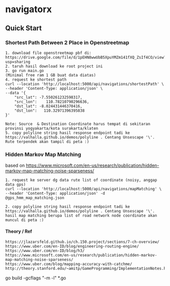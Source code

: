 # navigatorx


## Quick Start
### Shortest Path Between 2 Place in Openstreetmap
```
1. download file openstreetmap pbf di: https://drive.google.com/file/d/1pEHN8wwUbB5XpuYMZm141fXQ_ZsIf4CO/view?usp=sharing
2. taruh hasil download ke root project ini
3. go run main.go
(Minimal free ram 1 GB buat data diatas)
4. request ke shortest path
curl --location 'http://localhost:5000/api/navigations/shortestPath' \
--header 'Content-Type: application/json' \
--data '{
    "src_lat": -7.550261232598317,
    "src_lon":    110.78210790296636, 
    "dst_lat": -8.024431446370416,
    "dst_lon":   110.32971396395838
}'

Note: Source  & Destination Coordinate harus tempat di sekitaran provinsi yogyakarta/kota surakarta/klaten
5. copy polyline string hasil response endpoint tadi ke https://valhalla.github.io/demos/polyline . Centang Unsescape '\'. Rute terpendek akan tampil di peta :) 
```

### Hidden Markov Map Matching 
based on https://www.microsoft.com/en-us/research/publication/hidden-markov-map-matching-noise-sparseness/
```
1. request ke server dg data rute list of coordinate (noisy, anggap data gps)
curl --location 'http://localhost:5000/api/navigations/mapMatching' \
--header 'Content-Type: application/json' -d @gps_hmm_map_matching.json

2. copy polyline string hasil response endpoint tadi ke https://valhalla.github.io/demos/polyline . Centang Unsescape '\'. hasil map matching berupa list of road network node coordinate akan muncul di peta :)
```


#### Theory / Ref
```
https://jlazarsfeld.github.io/ch.150.project/sections/7-ch-overview/
https://www.uber.com/en-ID/blog/engineering-routing-engine/
https://www.uber.com/en-ID/blog/h3/
https://www.microsoft.com/en-us/research/publication/hidden-markov-map-matching-noise-sparseness/
https://www.uber.com/blog/mapping-accuracy-with-catchme/
http://theory.stanford.edu/~amitp/GameProgramming/ImplementationNotes.html
```


go build -gcflags "-m -l" *.go

